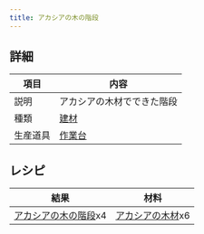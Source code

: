 ```yaml
---
title: アカシアの木の階段
---
```

## 詳細

|項目|内容|
|---|---|
|説明|アカシアの木材でできた階段|
|種類|[建材](建材)|
|生産道具|[作業台](作業台)|

## レシピ

|結果|材料|
|---|---|
|[アカシアの木の階段](アカシアの木の階段)x4|[アカシアの木材](アカシアの木材)x6|

